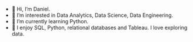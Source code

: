 - 👋 Hi, I’m Daniel.
- 👀 I’m interested in Data Analytics, Data Science, Data Engineering.
- 🌱 I’m currently learning Python.
- 💞️ I enjoy SQL, Python, relational databases and Tableau. I love exploring data.


<!---
Daniel-SQL/Daniel-SQL is a ✨ special ✨ repository because its `README.md` (this file) appears on your GitHub profile.
You can click the Preview link to take a look at your changes.
--->
